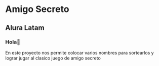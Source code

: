 <h1>Amigo Secreto</h1>
<h2>Alura Latam</h2>

### **Hola**🙌
En este proyecto nos permite colocar varios nombres para sortearlos y lograr jugar al clasico juego de amigo secreto

